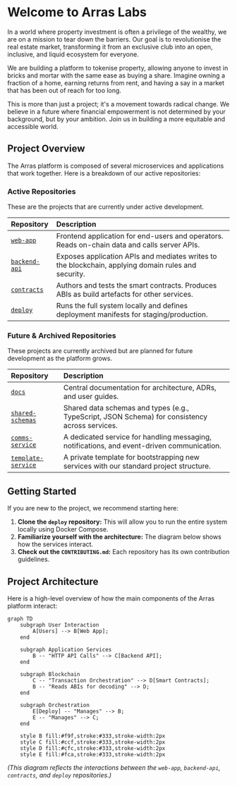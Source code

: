 # Welcome to Arras Labs

In a world where property investment is often a privilege of the wealthy, we are on a mission to tear down the barriers. Our goal is to revolutionise the real estate market, transforming it from an exclusive club into an open, inclusive, and liquid ecosystem for everyone.

We are building a platform to tokenise property, allowing anyone to invest in bricks and mortar with the same ease as buying a share. Imagine owning a fraction of a home, earning returns from rent, and having a say in a market that has been out of reach for too long.

This is more than just a project; it's a movement towards radical change. We believe in a future where financial empowerment is not determined by your background, but by your ambition. Join us in building a more equitable and accessible world.

## Project Overview

The Arras platform is composed of several microservices and applications that work together. Here is a breakdown of our active repositories:

### Active Repositories

These are the projects that are currently under active development.

| Repository | Description |
| :--- | :--- |
| [`web-app`](https://github.com/arras-labs/web-app) | Frontend application for end-users and operators. Reads on-chain data and calls server APIs. |
| [`backend-api`](https://github.com/arras-labs/backend-api) | Exposes application APIs and mediates writes to the blockchain, applying domain rules and security. |
| [`contracts`](https://github.com/arras-labs/contracts) | Authors and tests the smart contracts. Produces ABIs as build artefacts for other services. |
| [`deploy`](https://github.com/arras-labs/deploy) | Runs the full system locally and defines deployment manifests for staging/production. |

### Future & Archived Repositories

These projects are currently archived but are planned for future development as the platform grows.

| Repository | Description |
| :--- | :--- |
| [`docs`](https://github.com/arras-labs/docs) | Central documentation for architecture, ADRs, and user guides. |
| [`shared-schemas`](https://github.com/arras-labs/shared-schemas) | Shared data schemas and types (e.g., TypeScript, JSON Schema) for consistency across services. |
| [`comms-service`](https://github.com/arras-labs/comms-service) | A dedicated service for handling messaging, notifications, and event-driven communication. |
| [`template-service`](https://github.com/arras-labs/template-service) | A private template for bootstrapping new services with our standard project structure. |

## Getting Started

If you are new to the project, we recommend starting here:

1.  **Clone the `deploy` repository:** This will allow you to run the entire system locally using Docker Compose.
2.  **Familiarize yourself with the architecture:** The diagram below shows how the services interact.
3.  **Check out the `CONTRIBUTING.md`:** Each repository has its own contribution guidelines.

## Project Architecture

Here is a high-level overview of how the main components of the Arras platform interact:

```mermaid
graph TD
    subgraph User Interaction
        A[Users] --> B[Web App];
    end

    subgraph Application Services
        B -- "HTTP API Calls" --> C[Backend API];
    end

    subgraph Blockchain
        C -- "Transaction Orchestration" --> D[Smart Contracts];
        B -- "Reads ABIs for decoding" --> D;
    end

    subgraph Orchestration
        E[Deploy] -- "Manages" --> B;
        E -- "Manages" --> C;
    end

    style B fill:#f9f,stroke:#333,stroke-width:2px
    style C fill:#ccf,stroke:#333,stroke-width:2px
    style D fill:#cfc,stroke:#333,stroke-width:2px
    style E fill:#fca,stroke:#333,stroke-width:2px
```

*(This diagram reflects the interactions between the `web-app`, `backend-api`, `contracts`, and `deploy` repositories.)*

